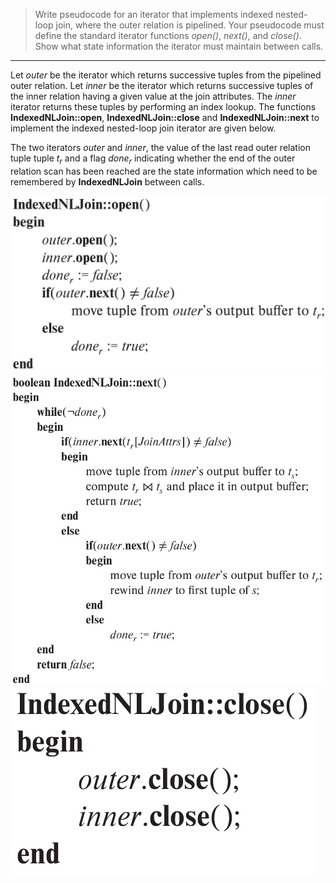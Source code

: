 > Write pseudocode for an iterator that implements indexed nested-loop join, 
> where the outer relation is pipelined. Your pseudocode must define the standard 
> iterator functions <i>open()</i>, <i>next()</i>, and <i>close()</i>. Show what state
> information the iterator must maintain between calls. 

--------------------------------

Let <i>outer</i> be the iterator which returns successive tuples from the pipelined outer
relation. Let <i>inner</i> be the iterator which returns successive tuples of the inner relation
having a given value at the join attributes. The <i>inner</i> iterator returns these tuples
by performing an index lookup. The functions **IndexedNLJoin::open**, **IndexedNLJoin::close**
and **IndexedNLJoin::next** to implement the indexed nested-loop join iterator are given below. 

The two iterators <i>outer</i> and <i>inner</i>, the value of the last read outer relation 
tuple tuple $t_r$ and a flag $done_r$ indicating whether the end of the outer relation 
scan has been reached are the state information which need to be remembered by 
**IndexedNLJoin** between calls. 

<img src="indexed_nl_join_open.png">
<img src="indexed_nl_join_next.png">
<img src="indexed_nl_join_close.png">